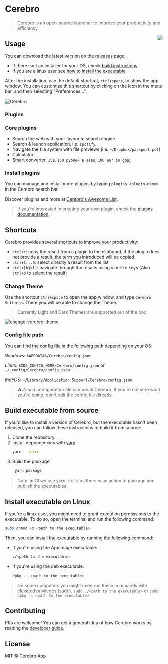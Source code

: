 # Cerebro

> Cerebro is an open-source launcher to improve your productivity and efficiency

<img src="./build/icons/128x128.png" align="right"/>

## Usage

You can download the latest version on the [releases](https://github.com/cerebroapp/cerebro/releases) page.

- If there isn't an installer for your OS, check [build instructions](#build-executable-from-source).
- If you are a linux user see [how to install the executable](#install-executable-on-linux)

After the installation, use the default shortcut, `ctrl+space`, to show the app window. You can customize this shortcut by clicking on the icon in the menu bar, and then selecting "Preferences...".

![Cerebro](https://cloud.githubusercontent.com/assets/594298/20180624/858a483a-a75b-11e6-94a1-ef1edc4d95c3.gif)

### Plugins

### Core plugins

- Search the web with your favourite search engine
- Search & launch application, i.e. `spotify`
- Navigate the file system with file previews (i.e. `~/Dropbox/passport.pdf`)
- Calculator
- Smart converter. `15$`, `150 рублей в евро`, `100 eur in gbp`;

### Install plugins

You can manage and install more plugins by typing `plugins <plugin-name>` in the Cerebro search bar.

Discover plugins and more at [Cerebro's Awesome List](https://github.com/lubien/awesome-cerebro).

> If you're interested in creating your own plugin, check the [plugins documentation](./docs/plugins-developers.md).

## Shortcuts

Cerebro provides several shortcuts to improve your productivity:

- `ctrl+c`: copy the result from a plugin to the clipboard, if the plugin does not provida a result, the term you introduced will be copied
- `ctrl+1...9`: select directly a result from the list
- `ctrl+[hjkl]`: navigate through the results using vim-like keys (Also `ctrl+o` to select the result)

### Change Theme

Use the shortcut `ctrl+space` to open the app window, and type `Cerebro Settings`. There you will be able to change the Theme.

> Currently Light and Dark Themes are supported out of the box

![change-cerebro-theme](https://user-images.githubusercontent.com/24854406/56137765-5880ca00-5fb7-11e9-86d0-e740de1127c2.gif)

### Config file path

You can find the config file in the following path depending on your OS:

*Windows*: `%APPDATA%/Cerebro/config.json`

*Linux*: `$XDG_CONFIG_HOME/Cerebro/config.json`  or `~/.config/Cerebro/config.json`

*macOS*: `~/Library/Application Support/Cerebro/config.json`

> ⚠️ A bad configuration file can break Cerebro. If you're not sure what you're doing, don't edit the config file directly.

## Build executable from source

If you'd like to install a version of Cerebro, but the executable hasn't been released, you can follow these instructions to build it from source:

1. Clone the repository
2. Install dependencies with [yarn](https://yarnpkg.com/getting-started/install):
   ```bash
   yarn --force
   ```
3. Build the package:
   ```bash
    yarn package
   ```

> Note: in CI we use `yarn build` as there is an action to package and publish the executables

## Install executable on Linux

If you're a linux user, you might need to grant execution permissions to the executable. To do so, open the terminal and run the following command:

```bash
sudo chmod +x <path to the executable>
```

Then, you can install the executable by running the following command:

- If you're using the AppImage executable:

  ```bash
  ./<path to the executable>
  ```

- If you're using the deb executable:

  ```bash
  dpkg -i <path to the executable>
  ```

> On some computers you might need run these commands with elevated privileges (sudo). `sudo ./<path to the executable>` or `sudo dpkg -i <path to the executable>`

## Contributing

PRs are welcome! You can get a general idea of how Cerebro works by reading the [developer guide](/docs/cerebro-developers.md).

## License

MIT © [Cerebro App](https://github.com/cerebroapp/cerebro/blob/master/LICENSE)
